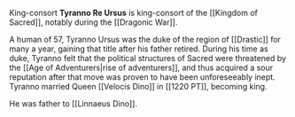 

King-consort **Tyranno Re Ursus** is king-consort of the [[Kingdom of Sacred]], notably during the [[Dragonic War]].

A human of 57, Tyranno Ursus was the duke of the region of [[Drastic]] for many a year, gaining that title after his father retired. During his time as duke, Tyranno felt that the political structures of Sacred were threatened by the [[Age of Adventurers|rise of adventurers]], and thus acquired a sour reputation after that move was proven to have been unforeseeably inept. Tyranno married Queen [[Velocis Dino]] in [[1220 PT]], becoming king.

He was father to [[Linnaeus Dino]].